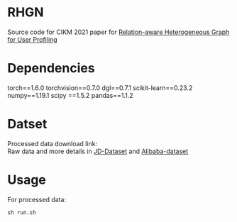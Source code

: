 # RHGN
Source code for CIKM 2021 paper for [Relation-aware Heterogeneous Graph for User Profiling](https://arxiv.org/abs/2110.07181)
# Dependencies
torch==1.6.0
torchvision==0.7.0
dgl==0.7.1
scikit-learn==0.23.2
numpy==1.19.1
scipy ==1.5.2
pandas==1.1.2
# Datset

Processed data download link: <br>
Raw data and more details in [JD-Dataset](https://github.com/guyulongcs/IJCAI2019_HGAT) and [Alibaba-dataset](https://tianchi.aliyun.com/dataset/dataDetail?dataId=56)

# Usage
For processed data:
```
sh run.sh     
```
